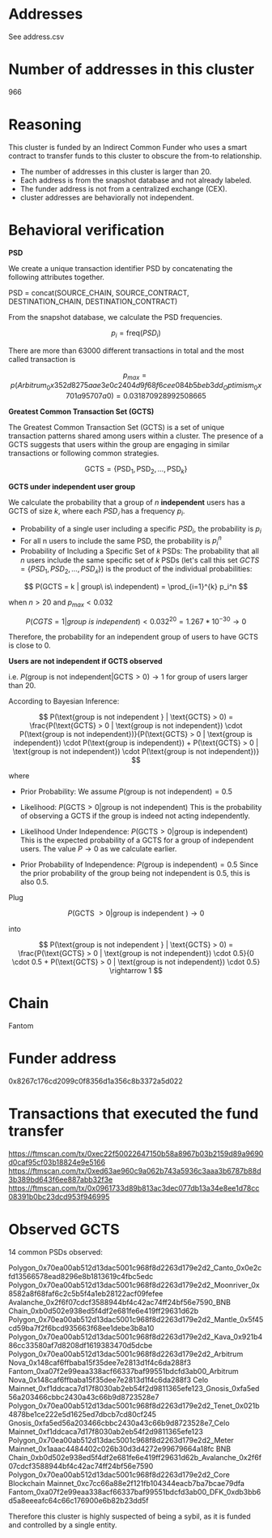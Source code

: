 # Addresses

See address.csv

# Number of addresses in this cluster

966

# Reasoning

This cluster is funded by an Indirect Common Funder who uses a smart contract to transfer funds to this cluster to obscure the from-to relationship.

- The number of addresses in this cluster is larger than 20.
- Each address is from the snapshot database and not already labeled.
- The funder address is not from a centralized exchange (CEX).
- cluster addresses are behaviorally not independent.

# Behavioral verification

**PSD**

We create a unique transaction identifier PSD by concatenating the following attributes together.

PSD = concat(SOURCE_CHAIN, SOURCE_CONTRACT, DESTINATION_CHAIN, DESTINATION_CONTRACT)

From the snapshot database, we calculate the PSD frequencies.

$$ p_i = \text{freq}(PSD_i) $$

There are more than 63000 different transactions in total and the most called transaction is

$$
p_{max} = p(Arbitrum_0x352d8275aae3e0c2404d9f68f6cee084b5beb3dd_Optimism_0x701a95707a0) = 0.031870928992508665
$$

**Greatest Common Transaction Set (GCTS)**

The Greatest Common Transaction Set (GCTS) is a set of unique transaction patterns shared among users within a cluster. The presence of a GCTS suggests that users within the group are engaging in similar transactions or following common strategies.

$$
\text{GCTS} = \{ \text{PSD}_1, \text{PSD}_2, \ldots, \text{PSD}_k \}
$$

**GCTS under independent user group**

We calculate the probability that a group of $n$ **independent** users has a GCTS of size $k$, where each $PSD_𝑖$ has a frequency $p_i$.
​

- Probability of a single user including a specific $PSD_i$, the probability is $p_i$
- For all n users to include the same PSD, the probability is $p_i^n$
- Probability of Including a Specific Set of 𝑘 PSDs:
  The probability that all $n$ users include the same specific set of $k$ PSDs (let's call this set $GCTS=\{PSD_1,PSD_2,…,PSD_𝑘\}$) is the product of the individual probabilities:

$$
P(GCTS = k | group\ is\ independent) = \prod_{i=1}^{k} p_i^n
$$

when $n > 20$ and $p_{max} < 0.032$

$$
P(CGTS = 1 | group\ is\ independent) < 0.032^{20} = 1.267*10^{-30} \rightarrow 0
$$

Therefore, the probability for an independent group of users to have GCTS is close to 0.

**Users are not independent if GCTS observed**

i.e. $P(\text{group is not independent} | \text{GCTS} > 0) \rightarrow 1$ for group of users larger than 20.

According to Bayesian Inference:

$$
P(\text{group is not independent } | \text{GCTS} > 0) = \frac{P(\text{GCTS} > 0 | \text{group is not independent}) \cdot P(\text{group is not independent})}{P(\text{GCTS} > 0 | \text{group is independent}) \cdot P(\text{group is independent}) + P(\text{GCTS} > 0 | \text{group is not independent}) \cdot P(\text{group is not independent})}
$$

where

- Prior Probability:
  We assume $P(\text{group is not independent}) = 0.5$

- Likelihood:
  $P(\text{GCTS} > 0 | \text{group is not independent})$
  This is the probability of observing a GCTS if the group is indeed not acting independently.

- Likelihood Under Independence:
  $P(\text{GCTS} > 0 | \text{group is independent})$
  This is the expected probability of a GCTS for a group of independent users. The value $P \rightarrow 0$ as we calculate earlier.

- Prior Probability of Independence:
  $P(\text{group is independent}) = 0.5$
  Since the prior probability of the group being not independent is 0.5, this is also 0.5.

Plug ​

$$
P(\text{GCTS } > 0 | \text{group is independent }) \rightarrow 0
$$

into

$$
P(\text{group is not independent } | \text{GCTS} > 0) = \frac{P(\text{GCTS} > 0 | \text{group is not independent}) \cdot 0.5}{0 \cdot 0.5 + P(\text{GCTS} > 0 | \text{group is not independent}) \cdot 0.5}
\rightarrow 1
$$

# Chain

Fantom

# Funder address

0x8267c176cd2099c0f8356d1a356c8b3372a5d022

# Transactions that executed the fund transfer

https://ftmscan.com/tx/0xec22f50022647150b58a8967b03b2159d89a9690d0caf95cf03b18824e9e5166
https://ftmscan.com/tx/0xed63ae960c9a062b743a5936c3aaa3b6787b88d3b389bd643f6ee887abb32f3e
https://ftmscan.com/tx/0x0961733d89b813ac3dec077db13a34e8ee1d78cc08391b0bc23dcd953f946995

# Observed GCTS

14 common PSDs observed:

Polygon_0x70ea00ab512d13dac5001c968f8d2263d179e2d2_Canto_0x0e2cfd13566578ead8296e8b1813619c4fbc5edc
Polygon_0x70ea00ab512d13dac5001c968f8d2263d179e2d2_Moonriver_0x8582a8f68faf6c2c5b5f4a1eb28122acf09fefee
Avalanche_0x2f6f07cdcf3588944bf4c42ac74ff24bf56e7590_BNB Chain_0xb0d502e938ed5f4df2e681fe6e419ff29631d62b
Polygon_0x70ea00ab512d13dac5001c968f8d2263d179e2d2_Mantle_0x5f45cd59ba7f2f6bcd935663f68ee1debe3b8a10
Polygon_0x70ea00ab512d13dac5001c968f8d2263d179e2d2_Kava_0x921b486cc33580af7d8208df1619383470d5dcbe
Polygon_0x70ea00ab512d13dac5001c968f8d2263d179e2d2_Arbitrum Nova_0x148caf6ffbaba15f35dee7e2813d1f4c6da288f3
Fantom_0xa07f2e99eaa338acf66337baf99551bdcfd3ab00_Arbitrum Nova_0x148caf6ffbaba15f35dee7e2813d1f4c6da288f3
Celo Mainnet_0xf1ddcaca7d17f8030ab2eb54f2d9811365efe123_Gnosis_0xfa5ed56a203466cbbc2430a43c66b9d8723528e7
Polygon_0x70ea00ab512d13dac5001c968f8d2263d179e2d2_Tenet_0x021b4878be1ce222e5d1625ed7dbcb7cd80cf245
Gnosis_0xfa5ed56a203466cbbc2430a43c66b9d8723528e7_Celo Mainnet_0xf1ddcaca7d17f8030ab2eb54f2d9811365efe123
Polygon_0x70ea00ab512d13dac5001c968f8d2263d179e2d2_Meter Mainnet_0x1aaac4484402c026b30d3d4272e99679664a18fc
BNB Chain_0xb0d502e938ed5f4df2e681fe6e419ff29631d62b_Avalanche_0x2f6f07cdcf3588944bf4c42ac74ff24bf56e7590
Polygon_0x70ea00ab512d13dac5001c968f8d2263d179e2d2_Core Blockchain Mainnet_0xc7cc66a88e2f121fb104344eacb7ba7bcae79dfa
Fantom_0xa07f2e99eaa338acf66337baf99551bdcfd3ab00_DFK_0xdb3bb6d5a8eeeafc64c66c176900e6b82b23dd5f

Therefore this cluster is highly suspected of being a sybil, as it is funded and controlled by a single entity.
